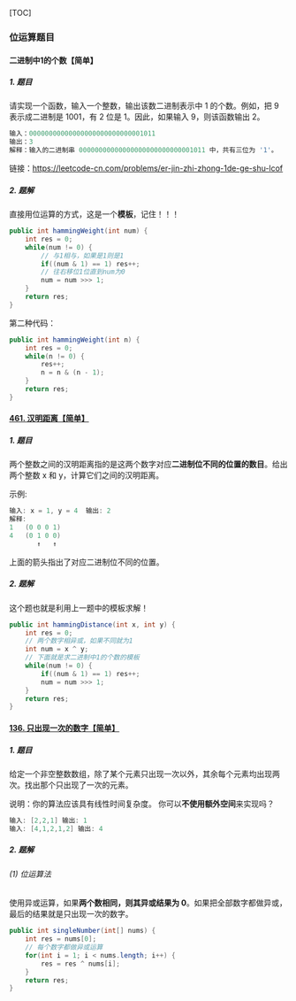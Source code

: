 [TOC]

### 位运算题目

#### 二进制中1的个数【简单】

##### 1. 题目

请实现一个函数，输入一个整数，输出该数二进制表示中 1 的个数。例如，把 9 表示成二进制是 1001，有 2 位是 1。因此，如果输入 9，则该函数输出 2。

```java
输入：00000000000000000000000000001011
输出：3
解释：输入的二进制串 00000000000000000000000000001011 中，共有三位为 '1'。
```

链接：https://leetcode-cn.com/problems/er-jin-zhi-zhong-1de-ge-shu-lcof

##### 2. 题解

直接用位运算的方式，这是一个**模板**，记住！！！

```java
public int hammingWeight(int num) {
    int res = 0;
    while(num != 0) {
        // 与1相与，如果是1则是1
        if((num & 1) == 1) res++;
        // 往右移位1位直到num为0
        num = num >>> 1;
    }
    return res;
}
```

第二种代码：

```java
public int hammingWeight(int n) {
    int res = 0;
    while(n != 0) {
        res++;
        n = n & (n - 1);
    }
    return res;
}
```



#### [461. 汉明距离【简单】](https://leetcode-cn.com/problems/hamming-distance/)

##### 1. 题目

两个整数之间的汉明距离指的是这两个数字对应**二进制位不同的位置的数目**。给出两个整数 x 和 y，计算它们之间的汉明距离。

示例:

```java
输入: x = 1, y = 4  输出: 2
解释:
1   (0 0 0 1)
4   (0 1 0 0)
       ↑   ↑
```

上面的箭头指出了对应二进制位不同的位置。

##### 2. 题解

这个题也就是利用上一题中的模板求解！

```java
public int hammingDistance(int x, int y) {
    int res = 0;
    // 两个数字相异或，如果不同就为1
    int num = x ^ y;
    // 下面就是求二进制中1的个数的模板
    while(num != 0) {
        if((num & 1) == 1) res++;
        num = num >>> 1;
    }
    return res;
}
```



#### [136. 只出现一次的数字【简单】](https://leetcode-cn.com/problems/single-number/)

##### 1. 题目

给定一个非空整数数组，除了某个元素只出现一次以外，其余每个元素均出现两次。找出那个只出现了一次的元素。

说明：你的算法应该具有线性时间复杂度。 你可以**不使用额外空间**来实现吗？

```java
输入: [2,2,1] 输出: 1
输入: [4,1,2,1,2] 输出: 4
```

##### 2. 题解

###### (1) 位运算法

使用异或运算，如果**两个数相同，则其异或结果为 0**。如果把全部数字都做异或，最后的结果就是只出现一次的数字。

```java
public int singleNumber(int[] nums) {
    int res = nums[0];
    // 每个数字都做异或运算
    for(int i = 1; i < nums.length; i++) {
        res = res ^ nums[i];
    }
    return res;
}
```










